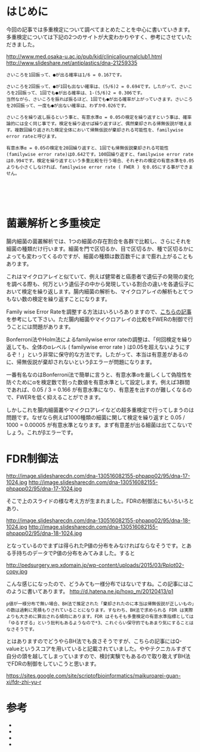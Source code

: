 # はじめに
今回の記事では多重検定について調べてまとめたことを中心に書いていきます。多重検定については下記の2つのサイトが大変わかりやすく、参考にさせていただきました。

http://www.med.osaka-u.ac.jp/pub/kid/clinicaljournalclub1.html
http://www.slideshare.net/antiplastics/dna-21259335


```
さいころを1回振って、●が出る確率は1/6 = 0.167です。

さいころを2回振って、●が1回も出ない確率は、(5/6)2 = 0.694です。したがって、さいころを2回振って、1回でも●が出る確率は、1-(5/6)2 = 0.306です。
当然ながら、さいころを振れば振るほど、1回でも●が出る確率が上がっていきます。さいころを20回振って、一度も●が出ない確率は、わずか0.026です。

さいころを繰り返し振るという事と、有意水準α = 0.05の検定を繰り返すという事は、確率論的には全く同じ事です。検定を繰り返せば繰り返すほど、偶然棄却される帰無仮説が増えます。複数回繰り返された検定全体において帰無仮説が棄却される可能性を、familywise error rateと呼びます。

有意水準α = 0.05の検定を20回繰り返すと、1回でも帰無仮説棄却される可能性(familywise error rate)は0.642です。100回繰り返すと、familywise error rateは0.994です。検定を繰り返すという多重比較を行う場合、それぞれの検定の有意水準を0.05よりも小さくしなければ、familywise error rate ( FWER ) を0.05にする事ができません。
```
<br>
<br>
<br>

# 菌叢解析と多重検定

腸内細菌の菌叢解析では、1つの細菌の存在割合を各群で比較し、さらにそれを細菌の種類だけ行います。細菌を門で区切るか、目で区切るか、種で区切るかによっても変わってくるのですが、細菌の種類は数百数千にまで膨れ上がることもあります。

これはマイクロアレイと似ていて、例えば健常者と癌患者で遺伝子の発現の変化を調べる際も、何万という遺伝子の中から発現している割合の違いを各遺伝子において検定を繰り返します。腸内細菌の解析も、マイクロアレイの解析もとてつもない数の検定を繰り返すことになります。

Family wise Error Rateを調整する方法はいろいろありますので、[こちらの記事](http://www.med.osaka-u.ac.jp/pub/kid/clinicaljournalclub1.html)を参考にして下さい。ただ腸内細菌やマイクロアレイの比較をFWERの制御で行うことには問題があります。

Bonferroni法やHolm法によるfamilywise error rateの調整は、「何回検定を繰り返しても、全体のαレベル ( familywise error rate ) は0.05を超えないようにするぞ！」という非常に保守的な方法です。したがって、本当は有意差があるのに、帰無仮説が棄却されないというβエラーが問題になります。

一番有名なのはBonferroni法で簡単に言うと、有意水準αを厳しくして偽陰性を防ぐためにαを検定数で割った数値を有意水準として設定します。例えば3群間であれば、0.05 / 3 = 0.166 が有意水準になり、有意差を出すのが難しくなるので、FWERを低く抑えることができます。

しかしこれを腸内細菌叢やマイクロアレイなどの超多重検定で行ってしまうのは問題です。なぜなら例えば1000種類の細菌に関して検定を繰り返すと 0.05 / 1000 = 0.00005 が有意水準となります。まず有意差が出る細菌は出てこないでしょう。これがβエラーです。

# FDR制御法

http://image.slidesharecdn.com/dna-130516082155-phpapp02/95/dna-17-1024.jpg
http://image.slidesharecdn.com/dna-130516082155-phpapp02/95/dna-17-1024.jpg

そこで上のスライドの様な考え方が生まれました。FDRの制御法にもいろいろとあり、

http://image.slidesharecdn.com/dna-130516082155-phpapp02/95/dna-18-1024.jpg
http://image.slidesharecdn.com/dna-130516082155-phpapp02/95/dna-18-1024.jpg

となっているのでまずは得られたP値の分布をみなければならなそうです。とある手持ちのデータでP値の分布をみてみました。すると

http://pedsurgery.wp.xdomain.jp/wp-content/uploads/2015/03/Rplot02-copy.jpg

こんな感じになったので、どうみても一様分布ではないですね。この記事にはこのように書いてあります。
http://d.hatena.ne.jp/hoxo_m/20120413/p1

```
p値が一様分布で無い場合、BH法で推定された「棄却されたのに本当は帰無仮説が正しいもの」の数は過剰に見積もりされていることになります。すなわち、BH法で求められる FDR は実際よりも大きめに算出される傾向にあります。FDR はそもそも多重検定の有意水準指標としては「ゆるすぎる」という批判もあるようなので*3、これぐらい保守的でもあまり気にすることはなさそうです。
```
とはありますのでどうやらBH法でも良さそうですが、こちらの記事にはQ-valueというスコアを用いていると記載されていました。ややテクニカルすぎて自分の頭を越してしまっていますので、検討実験でもあるので取り敢えずBH法でFDRの制御をしていこうと思います。

https://sites.google.com/site/scriptofbioinformatics/maikuroarei-guan-xi/fdr-zhi-yu-r



# 参考
* [](http://www.slideshare.net/antiplastics/dna-21259335)
* [](https://sites.google.com/site/scriptofbioinformatics/maikuroarei-guan-xi/fdr-zhi-yu-r)
* [](http://d.hatena.ne.jp/hoxo_m/20120413/p1)
* [](http://www.med.osaka-u.ac.jp/pub/kid/clinicaljournalclub1.html)